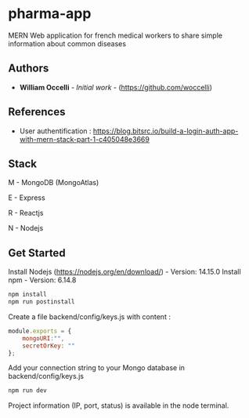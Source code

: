 # pharma-app
MERN Web application for french medical workers to share simple information about common diseases

## Authors

* **William Occelli** - *Initial work* - (https://github.com/woccelli)

## References

* User authentification : https://blog.bitsrc.io/build-a-login-auth-app-with-mern-stack-part-1-c405048e3669

## Stack

M - MongoDB (MongoAtlas)

E - Express

R - Reactjs

N - Nodejs

## Get Started

Install Nodejs (https://nodejs.org/en/download/) - Version: 14.15.0
Install npm - Version: 6.14.8

```bash
npm install
npm run postinstall
```

Create a file backend/config/keys.js with content : 

```Javascript
module.exports = {
    mongoURI:"",
    secretOrKey: ""
};
```

Add your connection string to your Mongo database in backend/config/keys.js

```bash
npm run dev
```

Project information (IP, port, status) is available in the node terminal.